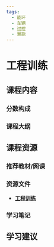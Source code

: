 ```yaml
---
tags:
  - 能环
  - 车辆
  - 过控
  - 慧能
---
```


# 工程训练

## 课程内容

### 分数构成

### 课程大纲



## 课程资源

### 推荐教材/网课

### 资源文件

- [**工程训练**](https://pan.baidu.com/s/1UYeHjuexi3RKcADcaYULMg?pwd=jsue)

### 学习笔记

## 学习建议



